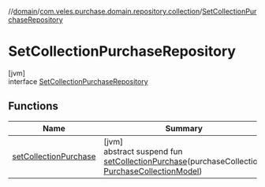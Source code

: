 //[domain](../../../index.md)/[com.veles.purchase.domain.repository.collection](../index.md)/[SetCollectionPurchaseRepository](index.md)

# SetCollectionPurchaseRepository

[jvm]\
interface [SetCollectionPurchaseRepository](index.md)

## Functions

| Name | Summary |
|---|---|
| [setCollectionPurchase](set-collection-purchase.md) | [jvm]<br>abstract suspend fun [setCollectionPurchase](set-collection-purchase.md)(purchaseCollection: [PurchaseCollectionModel](../../com.veles.purchase.domain.model.purchase/-purchase-collection-model/index.md)) |
